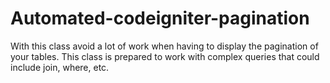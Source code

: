 # Automated-codeigniter-pagination
With this class avoid a lot of work when having to display the pagination of your tables. This class is prepared to work with complex queries that could include join, where, etc. 
